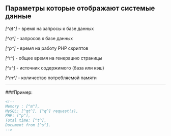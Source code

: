## Параметры которые отображают системые данные

*[^qt^]* - время на запросы к базе данных

*[^q^]* - запросов к базе данных

*[^p^]* - время на работу PHP скриптов

*[^t^]* - общее время на генерацию страницы

*[^s^]* - источник содержимого (база или кэш)

*[^m^]* - количество потребляемой памяти 

***

###Пример: 

````html
<!--  	
Memory : [^m^], 
MySQL: [^qt^], [^q^] request(s), 
PHP: [^p^], 
Total time: [^t^], 
Document from [^s^]. 
-->
````